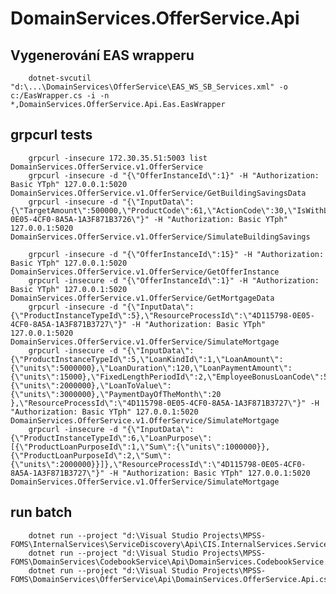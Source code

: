 ﻿# DomainServices.OfferService.Api

## Vygenerování EAS wrapperu
        dotnet-svcutil "d:\...\DomainServices\OfferService\EAS_WS_SB_Services.xml" -o c:/EasWrapper.cs -i -n *,DomainServices.OfferService.Api.Eas.EasWrapper

## grpcurl tests
        grpcurl -insecure 172.30.35.51:5003 list DomainServices.OfferService.v1.OfferService
        grpcurl -insecure -d "{\"OfferInstanceId\":1}" -H "Authorization: Basic YTph" 127.0.0.1:5020 DomainServices.OfferService.v1.OfferService/GetBuildingSavingsData
        grpcurl -insecure -d "{\"InputData\":{\"TargetAmount\":500000,\"ProductCode\":61,\"ActionCode\":30,\"IsWithLoan\":false},\"ResourceProcessId\":\"4D115798-0E05-4CF0-8A5A-1A3F871B3726\"}" -H "Authorization: Basic YTph" 127.0.0.1:5020 DomainServices.OfferService.v1.OfferService/SimulateBuildingSavings

        grpcurl -insecure -d "{\"OfferInstanceId\":15}" -H "Authorization: Basic YTph" 127.0.0.1:5020 DomainServices.OfferService.v1.OfferService/GetOfferInstance
        grpcurl -insecure -d "{\"OfferInstanceId\":1}" -H "Authorization: Basic YTph" 127.0.0.1:5020 DomainServices.OfferService.v1.OfferService/GetMortgageData
        grpcurl -insecure -d "{\"InputData\":{\"ProductInstanceTypeId\":5},\"ResourceProcessId\":\"4D115798-0E05-4CF0-8A5A-1A3F871B3727\"}" -H "Authorization: Basic YTph" 127.0.0.1:5020 DomainServices.OfferService.v1.OfferService/SimulateMortgage
        grpcurl -insecure -d "{\"InputData\":{\"ProductInstanceTypeId\":5,\"LoanKindId\":1,\"LoanAmount\":{\"units\":5000000},\"LoanDuration\":120,\"LoanPaymentAmount\":{\"units\":15000},\"FixedLengthPeriodId\":2,\"EmployeeBonusLoanCode\":5,\"CollateralAmount\":{\"units\":2000000},\"LoanToValue\":{\"units\":3000000},\"PaymentDayOfTheMonth\":20 },\"ResourceProcessId\":\"4D115798-0E05-4CF0-8A5A-1A3F871B3727\"}" -H "Authorization: Basic YTph" 127.0.0.1:5020 DomainServices.OfferService.v1.OfferService/SimulateMortgage
        grpcurl -insecure -d "{\"InputData\":{\"ProductInstanceTypeId\":6,\"LoanPurpose\":[{\"ProductLoanPurposeId\":1,\"Sum\":{\"units\":1000000}}, {\"ProductLoanPurposeId\":2,\"Sum\":{\"units\":2000000}}]},\"ResourceProcessId\":\"4D115798-0E05-4CF0-8A5A-1A3F871B3727\"}" -H "Authorization: Basic YTph" 127.0.0.1:5020 DomainServices.OfferService.v1.OfferService/SimulateMortgage


## run batch
        dotnet run --project "d:\Visual Studio Projects\MPSS-FOMS\InternalServices\ServiceDiscovery\Api\CIS.InternalServices.ServiceDiscovery.Api.csproj"
        dotnet run --project "d:\Visual Studio Projects\MPSS-FOMS\DomainServices\CodebookService\Api\DomainServices.CodebookService.Api.csproj"
        dotnet run --project "d:\Visual Studio Projects\MPSS-FOMS\DomainServices\OfferService\Api\DomainServices.OfferService.Api.csproj"

